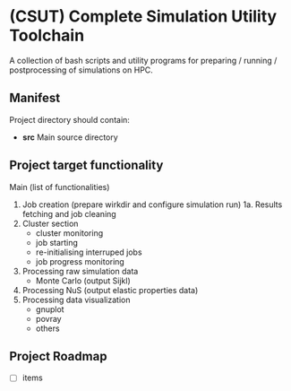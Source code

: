 # (CSUT) Complete Simulation Utility Toolchain

A collection of bash scripts and utility programs for preparing / running / postprocessing of simulations on HPC.

## Manifest

Project directory should contain:

* **src**
	Main source directory


## Project target functionality

Main (list of functionalities)
1. Job creation (prepare wirkdir and configure simulation run)
1a. Results fetching and job cleaning
2. Cluster section
   * cluster monitoring
   * job starting
   * re-initialising interruped jobs
   * job progress monitoring
3. Processing raw simulation data
   * Monte Carlo (output Sijkl)
4. Processing NuS (output elastic properties data)
5. Processing data visualization
   * gnuplot
   * povray
   * others

## Project Roadmap

- [ ] items
